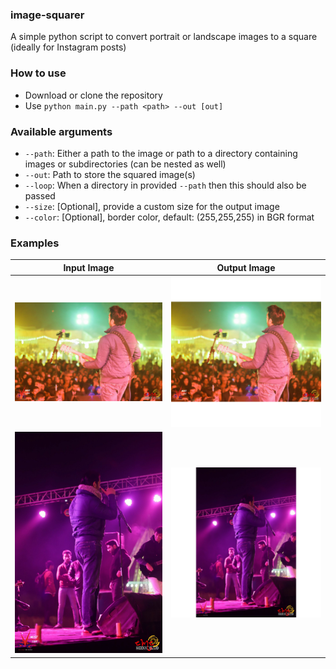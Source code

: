 ### image-squarer
A simple python script to convert portrait or landscape images to a square (ideally for Instagram posts)

### How to use

- Download or clone the repository
- Use `python main.py --path <path> --out [out]`

### Available arguments

- `--path`: Either a path to the image or path to a directory containing images or subdirectories (can be nested as well)
- `--out`: Path to store the squared image(s)
- `--loop`: When a directory in provided `--path` then this should also be passed
- `--size`: [Optional], provide a custom size for the output image
- `--color`: [Optional], border color, default: (255,255,255) in BGR format

### Examples

|    Input Image     |    Output Image     |
|:------------------:|:-------------------:|
| ![](meta/in_1.jpg) | ![](meta/out_1.jpg) |
| ![](meta/in_2.jpg) | ![](meta/out_2.jpg) |